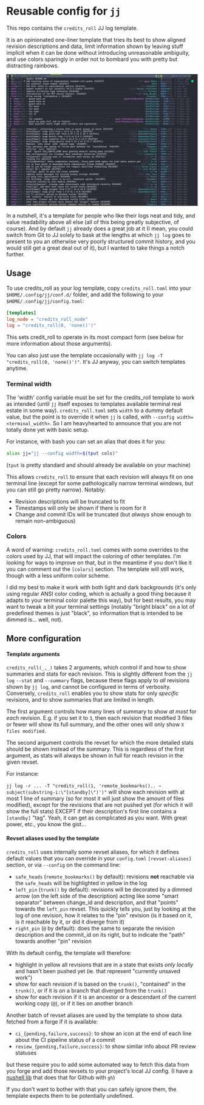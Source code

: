 # Reusable config for `jj`

This repo contains the `credits_roll` JJ log template.

It is an opinionated one-liner template that tries its best to show aligned revision
descriptions and data, limit information shown by leaving stuff implicit
when it can be done without introducing unreasonable ambiguity, and use colors
sparingly in order not to bombard you with pretty but distracting rainbows.

![credits_roll](./credits_roll.png)

In a nutshell, it's a template for people who like their logs neat and tidy, and value
readability above all else (all of this being greatly subjective, of course).
And by default `jj` already does a great job at it (I mean, you could switch
from Git to JJ solely to bask at the lengths at which `jj log` goes to present to you
an otherwise very poorly structured commit history, and you would still get a great
deal out of it), but I wanted to take things a notch further.

## Usage

To use credits_roll as your log template, copy `credits_roll.toml` into your
`$HOME/.config/jj/conf.d/` folder, and add the following to your `$HOME/.config/jj/config.toml`:

```toml
[templates]
log_node = "credits_roll_node"
log = "credits_roll(0, 'none()')"
```

This sets credit_roll to operate in its most compact form (see below for more
information about those arguments).

You can also just use the template occasionally with `jj log -T "credits_roll(0, 'none()')"`.
It's JJ anyway, you can switch templates anytime.

### Terminal width

The 'width' config variable must be set for the credits_roll template
to work as intended (until `jj` itself exposes to templates available terminal real
estate in some way).
`credits_roll.toml` sets `width` to a dummy default value, but the point is
to override it when `jj` is called, with `--config width=<terminal_width>`.
So I am heavyhearted to announce that you are not totally done yet with basic setup.

For instance, with bash you can set an alias that does it for you:

```bash
alias jj="jj --config width=$(tput cols)"
```

(`tput` is pretty standard and should already be available on your machine)

This allows `credits_roll` to ensure that each revision will always fit on one
terminal line (except for some pathologically narrow terminal windows, but
you can still go pretty narrow). Notably:

- Revision descriptions will be truncated to fit
- Timestamps will only be shown if there is room for it
- Change and commit IDs will be truncated (but *always* show enough to remain
  non-ambiguous)

### Colors

A word of warning: `credits_roll.toml` comes with some overrides to the colors
used by JJ, that will impact the coloring of other templates.
I'm looking for ways to improve on that, but in the meantime if you don't like it
you can comment out the `[colors]` section.
The template will still work, though with a less uniform color scheme.

I did my best to make it work with both light and dark backgrounds (it's only using
regular ANSI color coding, which is actually a good thing because it adapts
to your terminal color palette this way), but for best results, you may want
to tweak a bit your terminal settings (notably "bright black" on a lot of
predefined themes is just "black", so information that is intended to be dimmed is... well, not).

## More configuration

#### Template arguments

`credits_roll(_,_)` takes 2 arguments, which control if and how to show summaries
and stats for each revision.
This is slightly different from the `jj log` `--stat` and `--summary` flags,
because these flags apply to _all_ revisions shown by `jj log`, and cannot be
configured in terms of verbosity.
Conversely, `credits_roll` enables you to show stats for only _specific_
revisions, and to show summaries that are limited in length.

The first argument controls how many lines of summary to show _at most_ for _each_ revision.
E.g. if you set it to `3`, then each revision that modified 3 files or fewer will
show its full summary, and the other ones will only show `X files modified`.

The second argument controls the revset for which the more detailed stats should be
shown instead of the summary. This is regardless of the first argument, as
stats will always be shown in full for reach revision in the given revset.

For instance:

`jj log -r ... -T "credits_roll(1, 'remote_bookmarks().. ~ subject(substring-i:\"[standby]\")')"` will show each revision
with at most 1 line of summary (so for most it will just show the amount of files
modified), except for the revisions that are not pushed yet (for which it will
show the full stats) EXCEPT if their description's first line contains a `[standby]` "tag".
Yeah, it can get as complicated as you want. With great power, etc., you know the gist...

#### Revset aliases used by the template

`credits_roll` uses internally some revset aliases, for which it defines default
values that you can override in your `config.toml` `[revset-aliases]` section,
or via `--config` on the command line:

- `safe_heads` (`remote_bookmarks()` by default): revisions **not** reachable via
  the `safe_heads` will be highlighted in yellow in the log
- `left_pin` (`trunk()` by default): revisions will be decorated by a dimmed arrow
  (on the left side of the description) acting like some "smart separator" between
  change_id and description, and that "points" towards the `left_pin` revset.
  This quickly tells you, just by looking at the log of one revision, how it relates
  to the "pin" revision (is it based on it, is it reachable by it, or did it diverge from it)
- `right_pin` (`@` by default): does the same to separate the revision description
  and the commit_id on its right, but to indicate the "path" towards another "pin"
  revision

With its default config, the template will therefore:

- highlight in yellow all revisions that are in a state that exists _only locally_
  and hasn't been pushed yet (ie. that represent "currently unsaved work")
- show for each revision if is based on the `trunk()`, "contained" in the `trunk()`,
  or if it is on a branch that diverged from the `trunk()`
- show for each revision if it is an ancestor or a descendant of the current working
  copy (`@`), or if it lies on another branch

Another batch of revset aliases are used by the template to show data fetched
from a forge if it is available:

- `ci_{pending,failure,success}`: to show an icon at the end of each line about the CI pipeline status of a commit
- `review_{pending,failure,success}`: to show similar info about PR review statuses

but these require you to add some automated way to fetch this data from you forge
and add those revsets to your project's local JJ config.
(I have a [nushell lib](https://github.com/YPares/monurepo/blob/master/nujj/gh.nu)
that does that for Github with `gh`)

If you don't want to bother with that you can safely ignore them, the template expects
them to be potentially undefined.
